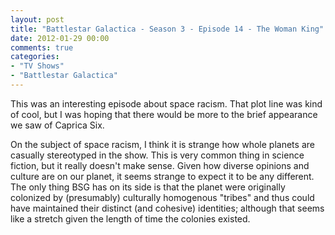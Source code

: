 ```yaml
---
layout: post
title: "Battlestar Galactica - Season 3 - Episode 14 - The Woman King"
date: 2012-01-29 00:00
comments: true
categories:
- "TV Shows"
- "Battlestar Galactica"
---
```


This was an interesting episode about space racism. That plot
line was kind of cool, but I was hoping that there would be more
to the brief appearance we saw of Caprica Six.

On the subject of space racism, I think it is strange how whole
planets are casually stereotyped in the show. This is very common
thing in science fiction, but it really doesn't make sense. Given
how diverse opinions and culture are on our planet, it seems
strange to expect it to be any different. The only thing BSG has
on its side is that the planet were originally colonized by
(presumably) culturally homogenous "tribes" and thus could have
maintained their distinct (and cohesive) identities; although
that seems like a stretch given the length of time the colonies
existed.
